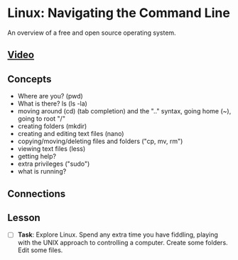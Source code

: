 # Linux: Navigating the Command Line
An overview of a free and open source operating system.

## [Video]()

## Concepts
- Where are you? (pwd)
- What is there? ls (ls -la)
- moving around (cd) (tab completion) and the ".." syntax, going home (~), going to root "/"
- creating folders (mkdir)
- creating and editing text files (nano)
- copying/moving/deleting files and folders ("cp, mv, rm")
- viewing text files (less)
- getting help?
- extra privileges ("sudo")
- what is running? 



## Connections

## Lesson

- [ ] **Task**: Explore Linux. Spend any extra time you have fiddling, playing with the UNIX approach to controlling a computer. Create some folders. Edit some files.

